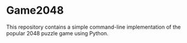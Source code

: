 # Game2048
This repository contains a simple command-line implementation of the popular 2048 puzzle game using Python. 
